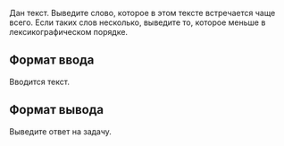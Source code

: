 Дан текст. Выведите слово, которое в этом тексте встречается чаще всего. Если таких слов несколько, выведите то, которое меньше в лексикографическом порядке.

## Формат ввода

Вводится текст.

## Формат вывода

Выведите ответ на задачу.
